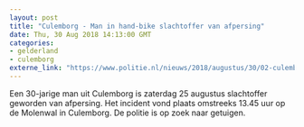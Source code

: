 ```yaml
---
layout: post
title: "Culemborg - Man in hand-bike slachtoffer van afpersing"
date: Thu, 30 Aug 2018 14:13:00 GMT
categories: 
- gelderland 
- culemborg 
externe_link: "https://www.politie.nl/nieuws/2018/augustus/30/02-culemborg-man-in-hand-bike-slachtoffer-van-afpersing.html"
---
```


Een 30-jarige man uit Culemborg is zaterdag 25 augustus slachtoffer geworden van afpersing. Het incident vond plaats omstreeks 13.45 uur op de Molenwal in Culemborg. De politie is op zoek naar getuigen.
